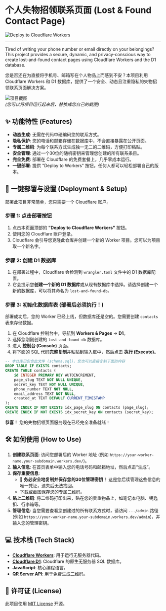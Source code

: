 # 个人失物招领联系页面 (Lost & Found Contact Page)

[![Deploy to Cloudflare Workers](https://deploy.workers.cloudflare.com/button)](https://deploy.workers.cloudflare.com/?repo=https://github.com/Guikong001/findmythings/)

---

Tired of writing your phone number or email directly on your belongings? This project provides a secure, dynamic, and privacy-conscious way to create lost-and-found contact pages using Cloudflare Workers and the D1 database.

您是否还在为直接将手机号、邮箱写在个人物品上而感到不安？本项目利用 Cloudflare Workers 和 D1 数据库，提供了一个安全、动态且注重隐私的失物招领联系页面解决方案。

![项目截图](https://i.imgur.com/r62b8g6.png)  
*(您可以将项目运行起来后，替换成您自己的截图)*

## ✨ 功能特性 (Features)

*   **动态生成**: 无需在代码中硬编码您的联系方式。
*   **隐私保护**: 您的电话和邮箱存储在数据库中，不会直接暴露在公开页面。
*   **专属二维码**: 为每个联系方式生成独一无二的二维码，方便打印粘贴。
*   **安全管理**: 通过一个30位的随机密钥来管理您创建的所有联系条目。
*   **完全免费**: 部署在 Cloudflare 的免费套餐上，几乎零成本运行。
*   **一键部署**: 提供 "Deploy to Workers" 按钮，任何人都可以轻松部署自己的版本。

## 🚀 一键部署与设置 (Deployment & Setup)

部署此项目非常简单，您只需要一个 Cloudflare 账户。

### 步骤 1: 点击部署按钮

1.  点击本页面顶部的 **"Deploy to Cloudflare Workers"** 按钮。
2.  使用您的 Cloudflare 账户登录。
3.  Cloudflare 会引导您克隆此仓库并创建一个新的 Worker 项目。您可以为项目取一个新名字。

### 步骤 2: 创建 D1 数据库

1.  在部署过程中，Cloudflare 会检测到 `wrangler.toml` 文件中的 D1 数据库配置。
2.  它会提示您**创建一个新的 D1 数据库**或从现有数据库中选择。请选择创建一个新的数据库，可以将其命名为 `lost-and-found-db`。

### 步骤 3: 初始化数据库表 (部署后必须执行！)

部署成功后，您的 Worker 已经上线，但数据库还是空的。您需要创建 `contacts` 表来存储数据。

1.  在 Cloudflare 控制台中，导航到 **Workers & Pages** -> **D1**。
2.  选择您刚刚创建的 `lost-and-found-db` 数据库。
3.  进入 **控制台 (Console)** 页面。
4.  将下面的 SQL 代码**完整复制**并粘贴到输入框中，然后点击 **执行 (Execute)**。

```sql
-- 本仓库已包含此文件 (schema.sql)，您也可以直接复制下面的内容
DROP TABLE IF EXISTS contacts;
CREATE TABLE contacts (
    id INTEGER PRIMARY KEY AUTOINCREMENT,
    page_slug TEXT NOT NULL UNIQUE,
    secret_key TEXT NOT NULL UNIQUE,
    phone_number TEXT NOT NULL,
    email_address TEXT NOT NULL,
    created_at TEXT DEFAULT CURRENT_TIMESTAMP
);
CREATE INDEX IF NOT EXISTS idx_page_slug ON contacts (page_slug);
CREATE INDEX IF NOT EXISTS idx_secret_key ON contacts (secret_key);
```

**恭喜！** 您的失物招领页面服务现在已经完全准备就绪！

## 🛠️ 如何使用 (How to Use)

1.  **创建联系页面**: 访问您部署后的 Worker 地址 (例如 `https://your-worker-name.your-subdomain.workers.dev/`)。
2.  **输入信息**: 在首页表单中输入您的电话号码和邮箱地址，然后点击“生成”。
3.  **保存重要信息**:
    *   **🔑 务必安全地复制并保存您的30位管理密钥！** 这是您后续管理这些信息的唯一凭证，遗失后无法找回。
    *   下载或截图保存您的专属二维码。
4.  **贴上二维码**: 将二维码打印出来，贴在您的贵重物品上，如笔记本电脑、钥匙扣、行李箱等。
5.  **管理信息**: 当您需要查看您创建过的所有联系方式时，请访问 `.../admin` 路径 (例如 `https://your-worker-name.your-subdomain.workers.dev/admin`)，并输入您的管理密钥。

## 💻 技术栈 (Tech Stack)

*   **[Cloudflare Workers](https://workers.cloudflare.com/)**: 用于运行无服务器代码。
*   **[Cloudflare D1](https://developers.cloudflare.com/d1/)**: Cloudflare 的原生无服务器 SQL 数据库。
*   **JavaScript**: 核心编程语言。
*   **[QR Server API](http://goqr.me/api/)**: 用于免费生成二维码。

## 📄 许可证 (License)

此项目使用 [MIT License](./LICENSE) 开源。
